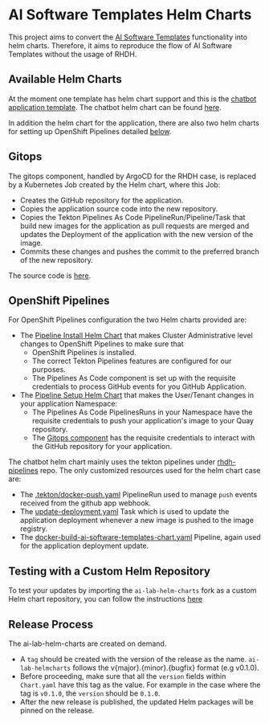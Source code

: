 # AI Software Templates Helm Charts

This project aims to convert the [AI Software Templates](https://github.com/redhat-ai-dev/ai-lab-template) functionality into helm charts. Therefore, it aims to reproduce the flow of AI Software Templates without the usage of RHDH.

## Available Helm Charts

At the moment one template has helm chart support and this is the [chatbot application template](https://github.com/redhat-ai-dev/ai-lab-template/tree/main/templates/chatbot). The chatbot helm chart can be found [here](/charts/ai-software-templates/chatbot/).

In addition the helm chart for the application, there are also two helm charts for setting up OpenShift Pipelines detailed [below](#openshift-pipelines).

## Gitops

The gitops component, handled by ArgoCD for the RHDH case, is replaced by a Kubernetes Job created by the Helm chart, where this Job:
- Creates the GitHub repository for the application.
- Copies the application source code into the new repository.
- Copies the Tekton Pipelines As Code PipelineRun/Pipeline/Task that build new images for the application as pull requests 
are merged and updates the Deployment of the application with the new version of the image.
- Commits these changes and pushes the commit to the preferred branch of the new repository.

The source code is [here](charts/ai-software-templates/chatbot/templates/application-gitops-job.yaml).

## OpenShift Pipelines

For OpenShift Pipelines configuration the two Helm charts provided are:

- The [Pipeline Install Helm Chart](/charts/ai-software-templates/pipeline-install) that makes Cluster Administrative level changes to OpenShift Pipelines to make sure that 
  - OpenShift Pipelines is installed.
  - The correct Tekton Pipelines features are configured for our purposes.
  - The Pipelines As Code component is set up with the requisite credentials to process GitHub events for you GitHub Application.
- The [Pipeline Setup Helm Chart](/charts/ai-software-templates/pipeline-setup) that makes the User/Tenant changes in your application Namespace:
  - The Pipelines As Code PipelinesRuns in your Namespace have the requisite credentials to push your application's image to your Quay repository.
  - The [Gitops component](#gitops) has the requisite credentials to interact with the GitHub repository for your application. 

The chatbot helm chart mainly uses the tekton pipelines under [rhdh-pipelines](https://github.com/redhat-ai-dev/rhdh-pipelines) repo. The only customized resources used for the helm chart case are:

- The [.tekton/docker-push.yaml](/pac/pipelineRuns/.tekton/docker-push.yaml) PipelineRun used to manage `push` events received from the github app webhook.
- The [update-deployment.yaml](/pac/tasks/update-deployment.yaml) Task which is used to update the application deployment whenever a new image is pushed to the image registry.
- The [docker-build-ai-software-templates-chart.yaml](./pac/pipelines/docker-build-ai-software-templates-chart.yaml) Pipeline, again used for the application deployment update.

## Testing with a Custom Helm Repository

To test your updates by importing the `ai-lab-helm-charts` fork as a custom Helm chart repository, you can follow the instructions [here](./docs/SETUP_CUSTOM_HELM_REPO.md)

## Release Process

The ai-lab-helm-charts are created on demand.

- A `tag` should be created with the version of the release as the name. `ai-lab-helmcharts` follows the v{major}.{minor}.{bugfix} format (e.g v0.1.0).
- Before proceeding, make sure that all the `version` fields within `Chart.yaml` have this tag as the value. For example in the case where the tag is `v0.1.0`, the `version` should be `0.1.0`.
- After the new release is published, the updated Helm packages will be pinned on the release.
